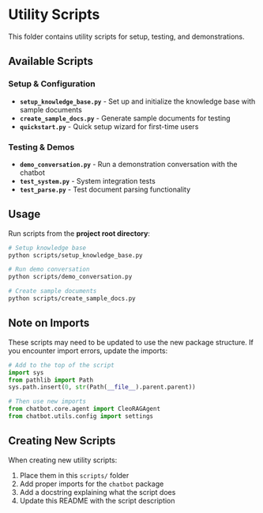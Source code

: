 # Utility Scripts

This folder contains utility scripts for setup, testing, and demonstrations.

## Available Scripts

### Setup & Configuration

- **`setup_knowledge_base.py`** - Set up and initialize the knowledge base with sample documents
- **`create_sample_docs.py`** - Generate sample documents for testing
- **`quickstart.py`** - Quick setup wizard for first-time users

### Testing & Demos

- **`demo_conversation.py`** - Run a demonstration conversation with the chatbot
- **`test_system.py`** - System integration tests
- **`test_parse.py`** - Test document parsing functionality

## Usage

Run scripts from the **project root directory**:

```bash
# Setup knowledge base
python scripts/setup_knowledge_base.py

# Run demo conversation
python scripts/demo_conversation.py

# Create sample documents
python scripts/create_sample_docs.py
```

## Note on Imports

These scripts may need to be updated to use the new package structure. If you encounter import errors, update the imports:

```python
# Add to the top of the script
import sys
from pathlib import Path
sys.path.insert(0, str(Path(__file__).parent.parent))

# Then use new imports
from chatbot.core.agent import CleoRAGAgent
from chatbot.utils.config import settings
```

## Creating New Scripts

When creating new utility scripts:

1. Place them in this `scripts/` folder
2. Add proper imports for the `chatbot` package
3. Add a docstring explaining what the script does
4. Update this README with the script description
